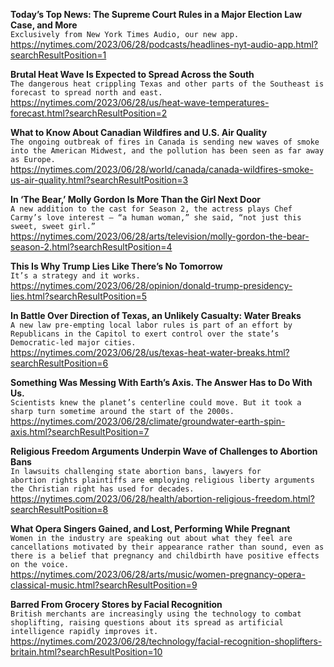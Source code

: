 **Today’s Top News: The Supreme Court Rules in a Major Election Law Case, and More**\
`Exclusively from New York Times Audio, our new app.`\
https://nytimes.com/2023/06/28/podcasts/headlines-nyt-audio-app.html?searchResultPosition=1

**Brutal Heat Wave Is Expected to Spread Across the South**\
`The dangerous heat crippling Texas and other parts of the Southeast is forecast to spread north and east.`\
https://nytimes.com/2023/06/28/us/heat-wave-temperatures-forecast.html?searchResultPosition=2

**What to Know About Canadian Wildfires and U.S. Air Quality**\
`The ongoing outbreak of fires in Canada is sending new waves of smoke into the American Midwest, and the pollution has been seen as far away as Europe.`\
https://nytimes.com/2023/06/28/world/canada/canada-wildfires-smoke-us-air-quality.html?searchResultPosition=3

**In ‘The Bear,’ Molly Gordon Is More Than the Girl Next Door**\
`A new addition to the cast for Season 2, the actress plays Chef Carmy’s love interest — “a human woman,” she said, “not just this sweet, sweet girl.”`\
https://nytimes.com/2023/06/28/arts/television/molly-gordon-the-bear-season-2.html?searchResultPosition=4

**This Is Why Trump Lies Like There’s No Tomorrow**\
`It’s a strategy and it works.`\
https://nytimes.com/2023/06/28/opinion/donald-trump-presidency-lies.html?searchResultPosition=5

**In Battle Over Direction of Texas, an Unlikely Casualty: Water Breaks**\
`A new law pre-empting local labor rules is part of an effort by Republicans in the Capitol to exert control over the state’s Democratic-led major cities.`\
https://nytimes.com/2023/06/28/us/texas-heat-water-breaks.html?searchResultPosition=6

**Something Was Messing With Earth’s Axis. The Answer Has to Do With Us.**\
`Scientists knew the planet’s centerline could move. But it took a sharp turn sometime around the start of the 2000s.`\
https://nytimes.com/2023/06/28/climate/groundwater-earth-spin-axis.html?searchResultPosition=7

**Religious Freedom Arguments Underpin Wave of Challenges to Abortion Bans**\
`In lawsuits challenging state abortion bans, lawyers for abortion rights plaintiffs are employing religious liberty arguments the Christian right has used for decades.`\
https://nytimes.com/2023/06/28/health/abortion-religious-freedom.html?searchResultPosition=8

**What Opera Singers Gained, and Lost, Performing While Pregnant**\
`Women in the industry are speaking out about what they feel are cancellations motivated by their appearance rather than sound, even as there is a belief that pregnancy and childbirth have positive effects on the voice.`\
https://nytimes.com/2023/06/28/arts/music/women-pregnancy-opera-classical-music.html?searchResultPosition=9

**Barred From Grocery Stores by Facial Recognition**\
`British merchants are increasingly using the technology to combat shoplifting, raising questions about its spread as artificial intelligence rapidly improves it.`\
https://nytimes.com/2023/06/28/technology/facial-recognition-shoplifters-britain.html?searchResultPosition=10


